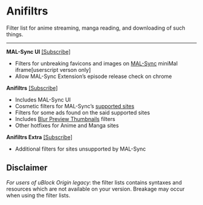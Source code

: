 # Anifiltrs
Filter list for anime streaming, manga reading, and downloading of such things.

-------------

**MAL-Sync UI** [[Subscribe]](https://subscribe.adblockplus.org/?location=https://raw.githubusercontent.com/Karmesinrot/Anifiltrs/master/MAL-Sync%20UI.txt&title=Anifiltrs%20%E2%80%94%20%F0%9F%8D%9A%20MAL-Sync%20UI)
* Filters for unbreaking favicons and images on [MAL-Sync](https://github.com/MALSync/MALSync) miniMal iframe[userscript verson only]
* Allow MAL-Sync Extension’s episode release check on chrome

**Anifiltrs** [[Subscribe]](https://subscribe.adblockplus.org/?location=https://raw.githubusercontent.com/Karmesinrot/Anifiltrs/master/Anifltrs.txt&title=Anifiltrs%20%E2%80%94%20%F0%9F%8D%B1%20Anime%20streaming%20%26%20Manga%20reading)
* Includes MAL-Sync UI
* Cosmetic filters for MAL-Sync’s [supported sites](https://github.com/MALSync/MALSync#supported-pages-)
* Filters for some ads found on the said supported sites
* Includes [Blur Preview Thumbnails](https://github.com/Karmesinrot/Anifiltrs/tree/master/Blur%20Preview%20Thumbnails#blur-preview-thumbnails) filters
* Other hotfixes for Anime and Manga sites

**Anifiltrs Extra** [[Subscribe]](https://subscribe.adblockplus.org/?location=https://raw.githubusercontent.com/Karmesinrot/Anifiltrs/master/Anifiltrs%20Extra.txt&title=Anifiltrs%2FExtra)
* Additional filters for sites unsupported by MAL-Sync

## Disclaimer

*For users of uBlock Origin legacy*: the filter lists contains syntaxes and resources which are not available on your version. Breakage may occur when using the filter lists.
